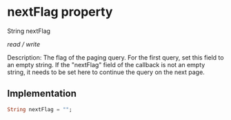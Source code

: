 


# nextFlag property







String nextFlag
  
_<span class="feature">read / write</span>_



<p>Description: The flag of the paging query. For the first query, set this field to an empty string. If the "nextFlag" field of the callback is not an empty string, it needs to be set here to continue the query on the next page.</p>



## Implementation

```dart
String nextFlag = "";
```







